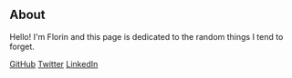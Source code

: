 ## About

Hello! I'm Florin and this page is dedicated to the random things I tend to forget.

[GitHub](https://github.com/lipanski/)
[Twitter](https://twitter.com/helloflorin)
[LinkedIn](https://www.linkedin.com/in/florinlipan/)
